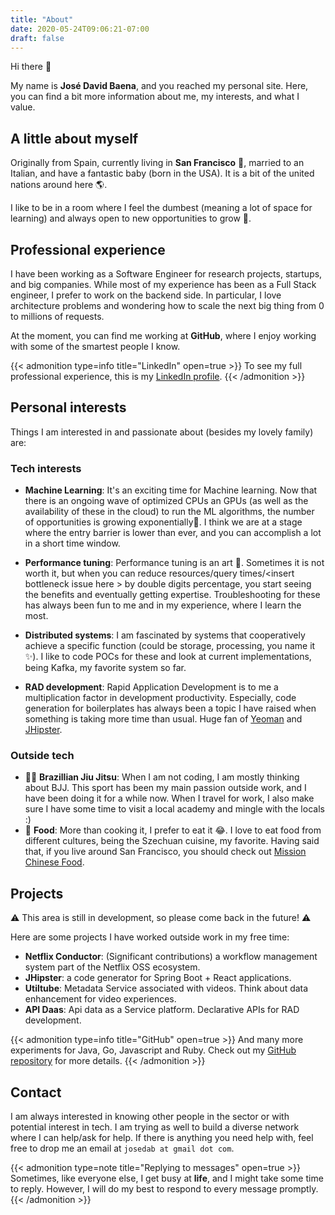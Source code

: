 ```yaml
---
title: "About"
date: 2020-05-24T09:06:21-07:00
draft: false
---
```


Hi there :wave:

My name is **José David Baena**, and you reached my personal site.
Here, you can find a bit more information about me, my interests, and what I value.

## A little about myself
Originally from Spain, currently living in **San Francisco** :bridge_at_night:, married to an Italian, and have a fantastic baby (born in the USA). It is a bit of the united nations around here :earth_americas:.

I like to be in a room where I feel the dumbest (meaning a lot of space for learning) and always open to new opportunities to grow :muscle:. 


## Professional experience
I have been working as a Software Engineer for research projects, startups, and big companies. While most of my experience has been as a Full Stack engineer, I prefer to work on the backend side. In particular, I love architecture problems and wondering how to scale the next big thing from 0 to millions of requests.

At the moment, you can find me working at **GitHub**, where I enjoy working with some of the smartest people I know.

{{< admonition type=info title="LinkedIn" open=true >}}
To see my full professional experience, this is my [LinkedIn profile](https://www.linkedin.com/in/josedavidbaena/).
{{< /admonition >}}


## Personal interests
Things I am interested in and passionate about (besides my lovely family) are:
### Tech interests
- **Machine Learning**: It's an exciting time for Machine learning. Now that there is an ongoing wave of optimized CPUs an GPUs (as well as the availability of these in the cloud) to run the ML algorithms, the number of opportunities is growing exponentially:tada:. I think we are at a stage where the entry barrier is lower than ever, and you can accomplish a lot in a short time window.

- **Performance tuning**: Performance tuning is an art :art:. Sometimes it is not worth it, but when you can reduce resources/query times/&lt;insert bottleneck issue here &gt; by double digits percentage, you start seeing the benefits and eventually getting expertise. Troubleshooting for these has always been fun to me and in my experience, where I learn the most.

- **Distributed systems**: I am fascinated by systems that cooperatively achieve a specific function (could be storage, processing, you name it :sparkles:).
I like to code POCs for these and look at current implementations, being Kafka, my favorite system so far.

- **RAD development**: Rapid Application Development is to me a multiplication factor in development productivity. Especially, code generation for boilerplates has always been a topic I have raised when something is taking more time than usual. Huge fan of [Yeoman](https://yeoman.io/) and [JHipster](https://www.jhipster.tech/).

### Outside tech
- :men_wrestling: **Brazillian Jiu Jitsu**: When I am not coding, I am mostly thinking about BJJ. This sport has been my main passion outside work, and I have been doing it for a while now. When I travel for work, I also make sure I have some time to visit a local academy and mingle with the locals :)
- :hamburger: **Food**: More than cooking it, I prefer to eat it :joy:. I love to eat food from different cultures, being the Szechuan cuisine, my favorite. Having said that, if you live around San Francisco, you should check out [Mission Chinese Food](https://www.missionchinesefood.com/san-francisco).


## Projects
:warning: This area is still in development, so please come back in the future! :warning:

Here are some projects I have worked outside work in my free time:
- **Netflix Conductor**: (Significant contributions) a workflow management system part of the Netflix OSS ecosystem.
- **JHipster**: a code generator for Spring Boot + React applications.
- **Utiltube**: Metadata Service associated with videos. Think about data enhancement for video experiences.
- **API Daas**: Api data as a Service platform. Declarative APIs for RAD development.

{{< admonition type=info title="GitHub" open=true >}}
And many more experiments for Java, Go, Javascript and Ruby. Check out my [GitHub repository](https://github.com/josedab) for more details.
{{< /admonition >}}

## Contact
I am always interested in knowing other people in the sector or with potential interest in tech. I am trying as well to build a diverse network where I can help/ask for help. If there is anything you need help with, feel free to drop me an email at `josedab at gmail dot com`.

{{< admonition type=note title="Replying to messages" open=true >}}
Sometimes, like everyone else, I get busy at **life**, and I might take some time to reply. However, I will do my best to respond to every message promptly.
{{< /admonition >}}
